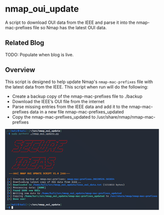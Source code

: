 # nmap_oui_update
A script to download OUI data from the IEEE and parse it into the nmap-mac-prefixes file so Nmap has the latest OUI data.

## Related Blog
TODO: Populate when blog is live.

## Overview
This script is designed to help update Nmap's `nmap-mac-prefixes` file with the latest data from the IEEE.  This script when run will do the following:

 * Create a backup copy of the nmap-mac-prefixes file to ./backup
 * Download the IEEE’s OUI file from the internet
 * Parse missing entries from the IEEE data and add it to the nmap-mac-prefixes data in a new file nmap-mac-prefixes_updated
 * Copy the nmap-mac-prefixes_updated to /usr/share/nmap/nmap-mac-prefixes


![script-running](images/nmap_oui_pdate_script.png)
